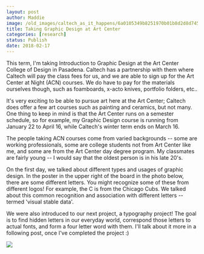 ```yaml
---
layout: post
author: Maddie
image: /old_images/caltech_as_it_happens/6a0105349b8251970b01b8d2d8d745970c.jpg
title: Taking Graphic Design at Art Center
categories: [research]
status: Publish
date: 2018-02-17
---
```



This term, I'm taking Introduction to Graphic Design at the Art Center College of Design in Pasadena. Caltech has a partnership with them where Caltech will pay the class fees for us, and we are able to sign up for the Art Center at Night (ACN) courses. We do have to pay for the materials ourselves though, such as foamboards, x-acto knives, portfolio folders, etc..

It's very exciting to be able to pursue art here at the Art Center; Caltech does offer a few art courses such as painting and ceramics, but not many. One thing to keep in mind is that the Art Center runs on a semester schedule, so for example, my Graphic Design course is running from January 22 to April 16, while Caltech's winter term ends on March 16.

The people taking ACN courses come from varied backgrounds -- some are working professionals, some are college students not from Art Center like me, and some are from the Art Center day degree program. My classmates are fairly young -- I would say that the oldest person is in his late 20's.

On the first day, we talked about different types and usages of graphic design. In the poster in the upper right of the board in the photo below, there are some different letters. You might recognize some of these from different logos! For example, the C is from the Chicago Cubs. We talked about this common recognition and association with different letters -- termed 'visual stable data'.

We were also introduced to our next project, a typography project! The goal is to find hidden letters in our everyday world, correspond those letters to actual fonts, and form a four letter word with them. I'll talk about it more in a following post, once I've completed the project :)

![](/old_images/caltech_as_it_happens/6a0105349b8251970b01bb09f1d6f6970d.jpg)
